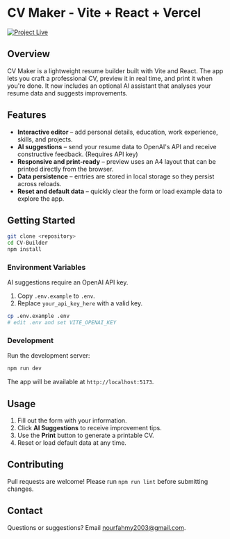# CV Maker - Vite + React + Vercel

[![Project Live](https://img.shields.io/badge/Project-Live-brightgreen.svg)](https://cv-builder-noureldeen.vercel.app/)

## Overview
CV Maker is a lightweight resume builder built with Vite and React. The app lets you craft a professional CV, preview it in real time, and print it when you're done. It now includes an optional AI assistant that analyses your resume data and suggests improvements.

## Features
- **Interactive editor** – add personal details, education, work experience, skills, and projects.
- **AI suggestions** – send your resume data to OpenAI's API and receive constructive feedback. (Requires API key)
- **Responsive and print-ready** – preview uses an A4 layout that can be printed directly from the browser.
- **Data persistence** – entries are stored in local storage so they persist across reloads.
- **Reset and default data** – quickly clear the form or load example data to explore the app.

## Getting Started
```bash
git clone <repository>
cd CV-Builder
npm install
```

### Environment Variables
AI suggestions require an OpenAI API key.

1. Copy `.env.example` to `.env`.
2. Replace `your_api_key_here` with a valid key.

```bash
cp .env.example .env
# edit .env and set VITE_OPENAI_KEY
```

### Development
Run the development server:

```bash
npm run dev
```

The app will be available at `http://localhost:5173`.

## Usage
1. Fill out the form with your information.
2. Click **AI Suggestions** to receive improvement tips.
3. Use the **Print** button to generate a printable CV.
4. Reset or load default data at any time.

## Contributing
Pull requests are welcome! Please run `npm run lint` before submitting changes.

## Contact
Questions or suggestions? Email [nourfahmy2003@gmail.com](mailto:nourfahmy2003@gmail.com).
